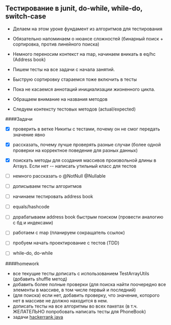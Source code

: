 ## Тестирование в junit, do-while, while-do, switch-case

- Делаем на этом уроке фундамент из алгоритмов для тестирования
- Обязательно напоминаем о нюансе сложностей (бинарный поиск + сортировка, против линейного поиска)
- Немного переносим контекст на map, начинаем вникать в eq/hc (Address book)

- Пишем тесты на все задачи с начала занятий. 
- Быструю сортировку стараемся тоже включить в тесты
- Пока не касаемся аннотаций инициализации жизненного цикла.
- Обращаем внимание на названия методов
- Следуем контексту тестовых методов (actual/expected)

####Задачи

- [x] проверить в ветке Никиты с тестами, почему он не смог передать значение явно
- [x] рассказать, почему лучше проверять разные случаи (более одной проверки на корректное поведение для разных данных)
- [x] поискать методы для создания массивов произвольной длины в Arrays. Если нет -- написать утильный класс для тестов

- [ ] немного рассказать о @NotNull @Nullable  
- [ ] дописываем тесты алгоритмов
- [ ] начинаем тестировать address book
- [ ] equals/hashcode
- [ ] дорабатываем address book быстрым поиском (провести аналогию с бд и индексами)  
- [ ] работаем с map (планируем сокращатель ссылок)
- [ ] пробуем начать проектирование с тестов (TDD)
- [ ] while-do, do-while 

####homework
- все текущие тесты дописать с использованием TestArrayUtils (добавить shuffle метод)
- добавить более полные проверки (для поиска найти поочередно все элементы в массиве, в том числе первый и последний)
- (для поиска) если нет, добавить проверку, что значение, которого нет в массиве не должно находится в нем. 
- дописать тесты на все алгоритмы во всех пакетах (в т.ч. ЖЕЛАТЕЛЬНО попробовать написать тесты для PhoneBook)
- задачи [hackerrank java](https://www.hackerrank.com/domains/java?filters%5Bstatus%5D%5B%5D=unsolved&badge_type=java)

